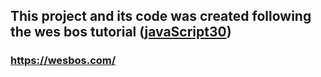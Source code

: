 ## This project and its code was created following the wes bos tutorial ([javaScript30](https://javascript30.com/))

### <https://wesbos.com/>
